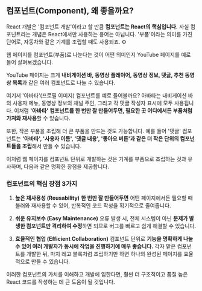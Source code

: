 ## 컴포넌트(Component), 왜 좋을까요?

React 개발은 '컴포넌트 개발'이라고 할 만큼 **컴포넌트는 React의 핵심입니다.** 사실 컴포넌트라는 개념은 React에서만 사용하는 용어는 아닙니다. '부품'이라는 의미를 가진 단어로, 자동차와 같은 기계를 조립할 때도 사용되죠. ⚙️

웹 페이지를 컴포넌트(부품)로 나눈다는 것이 어떤 의미인지 YouTube 페이지를 예로 들어 살펴보겠습니다.

YouTube 페이지는 크게 **내비게이션 바, 동영상 플레이어, 동영상 정보, 댓글, 추천 동영상 목록**과 같은 여러 컴포넌트로 나눌 수 있습니다.

여기서 '아바타'(프로필 이미지) 컴포넌트를 예로 들어볼까요? 아바타는 내비게이션 바의 사용자 메뉴, 동영상 정보의 채널 주인, 그리고 각 댓글 작성자 표시에 모두 사용됩니다. 이처럼 **'아바타' 컴포넌트를 한 번만 잘 만들어두면, 필요한 곳 어디에서든 부품처럼 가져와 재사용**할 수 있습니다.

또한, 작은 부품을 조립해 더 큰 부품을 만드는 것도 가능합니다. 예를 들어 '댓글' 컴포넌트는 **'아바타', '사용자 이름', '댓글 내용', '좋아요 버튼'과 같은 더 작은 단위의 컴포넌트들을 조립**해서 만들 수 있습니다.

이처럼 웹 페이지를 컴포넌트 단위로 개발하는 것은 기계를 부품으로 조립하는 것과 유사하며, 다음과 같은 명확한 장점을 제공합니다.

### 컴포넌트의 핵심 장점 3가지

1.  **높은 재사용성 (Reusability)**
    **한 번만 잘 만들어두면** 어떤 페이지에서든 필요할 때 불러와 재사용할 수 있어, 반복적인 코드 작성을 획기적으로 줄여줍니다.

2.  **쉬운 유지보수 (Easy Maintenance)**
    오류 발생 시, 전체 시스템이 아닌 **문제가 발생한 컴포넌트만 격리하여 수정**하면 되므로 버그를 빠르고 쉽게 해결할 수 있습니다.

3.  **효율적인 협업 (Efficient Collaboration)**
    컴포넌트 단위로 **기능을 명확하게 나눌 수 있어 여러 개발자가 동시에 작업을 진행하기에 매우 좋습니다.** 각자 맡은 컴포넌트를 개발한 뒤, 마치 레고 블록처럼 조립하기만 하면 하나의 완성된 페이지를 효율적으로 만들 수 있습니다.

이러한 컴포넌트의 가치를 이해하고 개발에 임한다면, 훨씬 더 구조적이고 품질 높은 React 코드를 작성하는 데 큰 도움이 될 것입니다.
